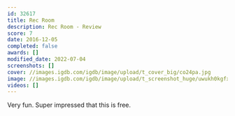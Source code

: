 ```yaml
---
id: 32617
title: Rec Room
description: Rec Room - Review
score: 7
date: 2016-12-05
completed: false
awards: []
modified_date: 2022-07-04
screenshots: []
cover: //images.igdb.com/igdb/image/upload/t_cover_big/co24pa.jpg
image: //images.igdb.com/igdb/image/upload/t_screenshot_huge/uwukh0kgfxmcgs4mxgra.jpg
videos: []
---
```

Very fun. Super impressed that this is free.